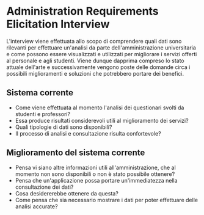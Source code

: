# Administration Requirements Elicitation Interview

L'interview viene effettuata allo scopo di comprendere quali dati sono rilevanti per effettuare un'analisi da parte dell'amministrazione universitaria e come possono essere visualizzati e utilizzati per migliorare i servizi offerti al personale e agli studenti.
Viene dunque dapprima compreso lo stato attuale dell'arte e successivamente vengono poste delle domande circa i possibili miglioramenti e soluzioni che potrebbero portare dei benefici.

## Sistema corrente

- Come viene effettuata al momento l'analisi dei questionari svolti da studenti e professori?
- Essa produce risultati considerevoli utili al miglioramento dei servizi?
- Quali tipologie di dati sono disponibili?
- Il processo di analisi e consultazione risulta confortevole?

## Miglioramento del sistema corrente

- Pensa vi siano altre informazioni utili all'amministrazione, che al momento non sono disponibili o non è stato possibile ottenere?
- Pensa che un'applicazione possa portare un'immediatezza nella consultazione dei dati?
- Cosa desidererebbe ottenere da questa?
- Come pensa che sia necessario mostrare i dati per poter effettuare delle analisi accurate?
